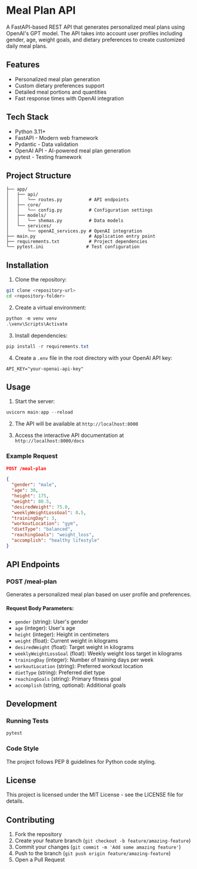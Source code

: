 # Meal Plan API

A FastAPI-based REST API that generates personalized meal plans using OpenAI's GPT model. The API takes into account user profiles including gender, age, weight goals, and dietary preferences to create customized daily meal plans.

## Features

- Personalized meal plan generation
- Custom dietary preferences support
- Detailed meal portions and quantities
- Fast response times with OpenAI integration

## Tech Stack

- Python 3.11+
- FastAPI - Modern web framework
- Pydantic - Data validation
- OpenAI API - AI-powered meal plan generation
- pytest - Testing framework

## Project Structure

```
├── app/
│   ├── api/
│   │   └── routes.py          # API endpoints
│   ├── core/
│   │   └── config.py          # Configuration settings
│   ├── models/
│   │   └── shemas.py          # Data models
│   └── services/
│       └── openAI_services.py # OpenAI integration
├── main.py                    # Application entry point
├── requirements.txt           # Project dependencies
└── pytest.ini                # Test configuration
```

## Installation

1. Clone the repository:
```bash
git clone <repository-url>
cd <repository-folder>
```

2. Create a virtual environment:
```powershell
python -m venv venv
.\venv\Scripts\Activate
```

3. Install dependencies:
```powershell
pip install -r requirements.txt
```

4. Create a `.env` file in the root directory with your OpenAI API key:
```
API_KEY="your-openai-api-key"
```

## Usage

1. Start the server:
```powershell
uvicorn main:app --reload
```

2. The API will be available at `http://localhost:8000`

3. Access the interactive API documentation at `http://localhost:8000/docs`

### Example Request

```json
POST /meal-plan

{
  "gender": "male",
  "age": 30,
  "height": 175,
  "weight": 80.5,
  "desiredWeight": 75.0,
  "weeklyWeightLossGoal": 0.5,
  "trainingDay": 3,
  "workoutLocation": "gym",
  "dietType": "balanced",
  "reachingGoals": "weight_loss",
  "accomplish": "healthy lifestyle"
}
```

## API Endpoints

### POST /meal-plan
Generates a personalized meal plan based on user profile and preferences.

#### Request Body Parameters:
- `gender` (string): User's gender
- `age` (integer): User's age
- `height` (integer): Height in centimeters
- `weight` (float): Current weight in kilograms
- `desiredWeight` (float): Target weight in kilograms
- `weeklyWeightLossGoal` (float): Weekly weight loss target in kilograms
- `trainingDay` (integer): Number of training days per week
- `workoutLocation` (string): Preferred workout location
- `dietType` (string): Preferred diet type
- `reachingGoals` (string): Primary fitness goal
- `accomplish` (string, optional): Additional goals

## Development

### Running Tests
```powershell
pytest
```

### Code Style
The project follows PEP 8 guidelines for Python code styling.

## License

This project is licensed under the MIT License - see the LICENSE file for details.

## Contributing

1. Fork the repository
2. Create your feature branch (`git checkout -b feature/amazing-feature`)
3. Commit your changes (`git commit -m 'Add some amazing feature'`)
4. Push to the branch (`git push origin feature/amazing-feature`)
5. Open a Pull Request
